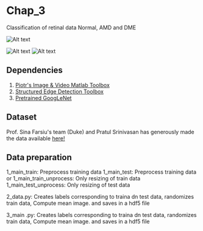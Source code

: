 # Chap_3
Classification of retinal data Normal, AMD and DME


![Alt text](https://github.com/ultrai/Chap_3/blob/master/Images/image.png "Optional title")

![Alt text](https://github.com/ultrai/Chap_3/blob/master/Images/31.png)
![Alt text](https://github.com/ultrai/Chap_3/blob/master/Images/8.png)


## Dependencies
1. [Piotr's Image & Video Matlab Toolbox](https://github.com/pdollar/toolbox) 
2. [Structured Edge Detection Toolbox ](https://github.com/pdollar/edges)
3. [Pretrained GoogLeNet](https://github.com/soumith/inception.torch)
## Dataset
Prof. Sina Farsiu's team (Duke) and Pratul Srinivasan has generously made the data available [here!](http://people.duke.edu/~sf59/Srinivasan_BOE_2014_dataset.htm)

## Data preparation 
1_main_train: Preprocess training data
1_main_test: Preprocess training data 
or 
1_main_train_unprocess: Only resizing of train data
1_main_test_unprocess: Only resizing of test data

2_data.py: Creates labels corresponding to traina dn test data, randomizes train data, Compute mean image. and saves in a hdf5 file

3_main .py: Creates labels corresponding to traina dn test data, randomizes train data, Compute mean image. and saves in a hdf5 file
